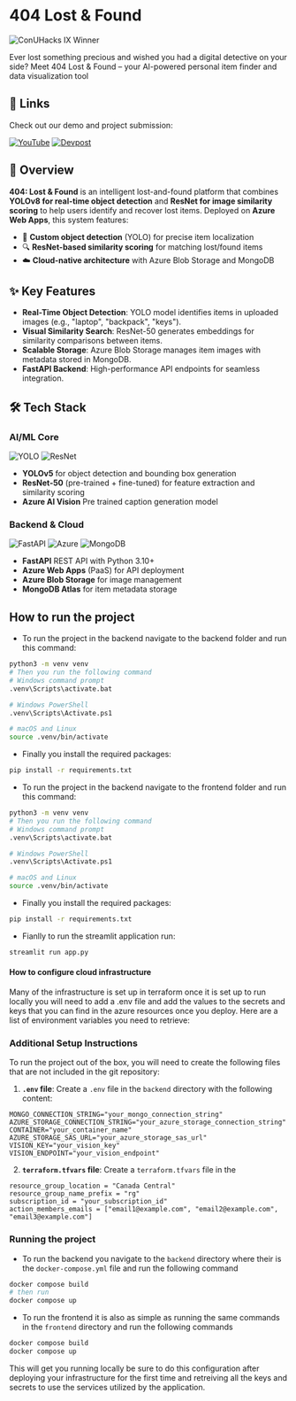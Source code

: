 # 404 Lost & Found
![ConUHacks IX Winner](https://img.shields.io/badge/-ConUHacks%20IX%20Winning%20Project-8A2BE2?style=for-the-badge&logo=github&logoColor=white)  

Ever lost something precious and wished you had a digital detective on your side? Meet 404 Lost & Found – your AI-powered personal item finder and data visualization tool

## 🔗 Links  
Check out our demo and project submission:  

[![YouTube](https://img.shields.io/badge/-YouTube-FF0000?logo=youtube&logoColor=white)]([https://www.youtube.com](https://youtu.be/BHq4QkTe6PE))  
[![Devpost](https://img.shields.io/badge/-Devpost-003E54?logo=devpost&logoColor=white)]([https://www.devpost.com](https://devpost.com/software/404-lost-found))  

## 📖 Overview  
**404: Lost & Found** is an intelligent lost-and-found platform that combines **YOLOv8 for real-time object detection** and **ResNet for image similarity scoring** to help users identify and recover lost items. Deployed on **Azure Web Apps**, this system features:

- 🎯 **Custom object detection** (YOLO) for precise item localization
- 🔍 **ResNet-based similarity scoring** for matching lost/found items
- ☁️ **Cloud-native architecture** with Azure Blob Storage and MongoDB


## ✨ Key Features  
- **Real-Time Object Detection**: YOLO model identifies items in uploaded images (e.g., "laptop", "backpack", "keys").  
- **Visual Similarity Search**: ResNet-50 generates embeddings for similarity comparisons between items.  
- **Scalable Storage**: Azure Blob Storage manages item images with metadata stored in MongoDB.  
- **FastAPI Backend**: High-performance API endpoints for seamless integration.  


## 🛠️ Tech Stack  
### **AI/ML Core**  
![YOLO](https://img.shields.io/badge/-YOLO-00FFFF?logo=python&logoColor=white)
![ResNet](https://img.shields.io/badge/-ResNet-FF6F00?logo=pytorch&logoColor=white)  
- **YOLOv5** for object detection and bounding box generation  
- **ResNet-50** (pre-trained + fine-tuned) for feature extraction and similarity scoring
- **Azure AI Vision** Pre trained caption generation model

### **Backend & Cloud**  
![FastAPI](https://img.shields.io/badge/-FastAPI-009688?logo=fastapi&logoColor=white)
![Azure](https://img.shields.io/badge/-Azure-0089D6?logo=microsoft-azure&logoColor=white)
![MongoDB](https://img.shields.io/badge/-MongoDB-47A248?logo=mongodb&logoColor=white)  
- **FastAPI** REST API with Python 3.10+  
- **Azure Web Apps** (PaaS) for API deployment  
- **Azure Blob Storage** for image management  
- **MongoDB Atlas** for item metadata storage

## How to run the project

- To run the project in the backend navigate to the backend folder and run this command:

```bash
python3 -m venv venv
# Then you run the following command
# Windows command prompt
.venv\Scripts\activate.bat

# Windows PowerShell
.venv\Scripts\Activate.ps1

# macOS and Linux
source .venv/bin/activate
```

- Finally you install the required packages:

```bash
pip install -r requirements.txt
```

- To run the project in the backend navigate to the frontend folder and run this command:

```bash
python3 -m venv venv
# Then you run the following command
# Windows command prompt
.venv\Scripts\activate.bat

# Windows PowerShell
.venv\Scripts\Activate.ps1

# macOS and Linux
source .venv/bin/activate
```

- Finally you install the required packages:

```bash
pip install -r requirements.txt
```

- Fianlly to run the streamlit application run:

```bash
streamlit run app.py
```
#### How to configure cloud infrastructure
Many of the infrastructure is set up in terraform once it is set up to run locally you will need to add a .env file and add the values to the secrets and keys that you can find in the azure resources once you deploy. Here are a list of environment variables you need to retrieve:

### Additional Setup Instructions

To run the project out of the box, you will need to create the following files that are not included in the git repository:

1. **`.env` file**:
   Create a `.env` file in the `backend` directory with the following content:
```properties
MONGO_CONNECTION_STRING="your_mongo_connection_string"
AZURE_STORAGE_CONNECTION_STRING="your_azure_storage_connection_string"
CONTAINER="your_container_name"
AZURE_STORAGE_SAS_URL="your_azure_storage_sas_url"
VISION_KEY="your_vision_key"
VISION_ENDPOINT="your_vision_endpoint"
```
2. **`terraform.tfvars` file**: Create a `terraform.tfvars` file in the
```properties
resource_group_location = "Canada Central"
resource_group_name_prefix = "rg"
subscription_id = "your_subscription_id"
action_members_emails = ["email1@example.com", "email2@example.com", "email3@example.com"]
```
### Running the project
- To run the backend you navigate to the `backend` directory where their is the `docker-compose.yml` file and run the following command 
```bash
docker compose build
# then run
docker compose up
```
- To run the frontend it is also as simple as running the same commands in the `frontend` directory and run the following commands
```bash
docker compose build
docker compose up
```
This will get you running locally be sure to do this configuration after deploying your infrastructure for the first time and retreiving all the keys and secrets to use the services utilized by the application.
